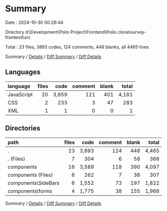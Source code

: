# Summary

Date : 2024-10-30 00:29:44

Directory d:\\Development\\Polio Project\\Frontend\\Polio clone\\survey-frontend\\src

Total : 23 files,  3893 codes, 124 comments, 448 blanks, all 4465 lines

Summary / [Details](details.md) / [Diff Summary](diff.md) / [Diff Details](diff-details.md)

## Languages
| language | files | code | comment | blank | total |
| :--- | ---: | ---: | ---: | ---: | ---: |
| JavaScript | 20 | 3,659 | 121 | 401 | 4,181 |
| CSS | 2 | 233 | 3 | 47 | 283 |
| XML | 1 | 1 | 0 | 0 | 1 |

## Directories
| path | files | code | comment | blank | total |
| :--- | ---: | ---: | ---: | ---: | ---: |
| . | 23 | 3,893 | 124 | 448 | 4,465 |
| . (Files) | 7 | 304 | 6 | 58 | 368 |
| components | 16 | 3,589 | 118 | 390 | 4,097 |
| components (Files) | 6 | 262 | 7 | 38 | 307 |
| components\\SideBars | 6 | 1,552 | 73 | 197 | 1,822 |
| components\\forms | 4 | 1,775 | 38 | 155 | 1,968 |

Summary / [Details](details.md) / [Diff Summary](diff.md) / [Diff Details](diff-details.md)